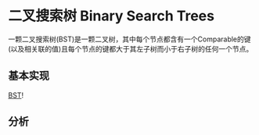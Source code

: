 # 二叉搜索树 Binary Search Trees

一颗二叉搜索树(BST)是一颗二叉树，其中每个节点都含有一个Comparable的键(以及相关联的值)且每个节点的键都大于其左子树而小于右子树的任何一个节点。

## 基本实现

[BST](https://github.com/ErlichChen/algorithm-practice/blob/master/java/src/main/java/com/practice/search/BST.java)!

## 分析

